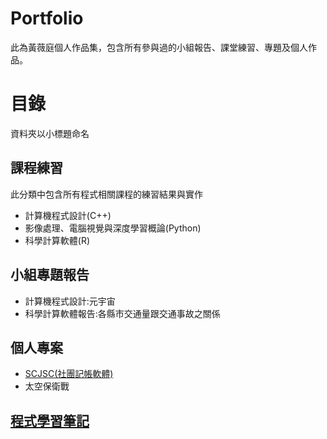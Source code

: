 # Portfolio
此為黃薇庭個人作品集，包含所有參與過的小組報告、課堂練習、專題及個人作品。
# 目錄
資料夾以小標題命名
## 課程練習
此分類中包含所有程式相關課程的練習結果與實作
- 計算機程式設計(C++)
- 影像處理、電腦視覺與深度學習概論(Python)
- 科學計算軟體(R)
## 小組專題報告
- 計算機程式設計:元宇宙
- 科學計算軟體報告:各縣市交通量跟交通事故之關係
## 個人專案
- [SCJSC(社團記帳軟體)]()
- 太空保衛戰
## [程式學習筆記](https://hackmd.io/@WeiTingHuang/BJZh67-q3)
